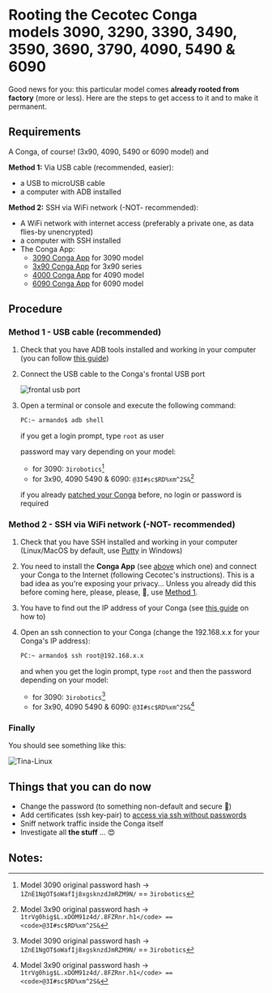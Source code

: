 # Rooting the Cecotec Conga <br/> models 3090, 3290, 3390, 3490, 3590, 3690, 3790, 4090, 5490 & 6090

Good news for you: this particular model comes **already rooted from factory** (more or less). Here are the steps to get access to it and to make it permanent.

## Requirements

A Conga, of course! (3x90, 4090, 5490 or 6090 model) and

**Method 1:** Via USB cable (recommended, easier):
* a USB to microUSB cable
* a computer with ADB installed

**Method 2:** SSH via WiFi network (-NOT- recommended):
* A WiFi network with internet access (preferably a private one, as data flies-by unencrypted)
* a computer with SSH installed
* The Conga App:
	* [3090 Conga App](https://play.google.com/store/apps/details?id=es.cecotec.s3090v1) for 3090 model
	* [3x90 Conga App](https://play.google.com/store/apps/details?id=es.cecotec.s3590) for 3x90 series
	* [4000 Conga App](https://play.google.com/store/apps/details?id=es.cecotec.s4090) for 4090 model
	* [6090 Conga App](https://play.google.com/store/apps/details?id=es.cecotec.s6090) for 6090 model

## Procedure

### Method 1 - USB cable (recommended)

1. Check that you have ADB tools installed and working in your computer (you can follow [this guide](https://www.xda-developers.com/install-adb-windows-macos-linux/))

2. Connect the USB cable to the Conga's frontal USB port

	![frontal usb port](assets/frontal-usb-port.jpg)

3. Open a terminal or console and execute the following command:

	```bash
	PC:~ armando$ adb shell
	```

	if you get a login prompt, type <code>root</code> as user

	password may vary depending on your model:

	 - for 3090: <code>3irobotics</code>[^1]
	 - for 3x90, 4090 5490 & 6090: <code>@3I#sc$RD%xm^2S&</code>[^2]
	 


	if you already [patched your Conga](adb-without-password.md) before, no login or password is required


### Method 2 - SSH via WiFi network (-NOT- recommended)

1. Check that you have SSH installed and working in your computer (Linux/MacOS by default, use [Putty](https://www.chiark.greenend.org.uk/~sgtatham/putty/) in Windows)

2. You need to install the **Conga App** (see [above](#method-2-ssh-via-wifi-network-not-recommended) which one) and connect your Conga to the Internet (following Cecotec's instructions). This is a bad idea as you're exposing your privacy... Unless you already did this before coming here, please, please, 🙏, use [Method 1](#method-1-usb-cable-recommended).

3. You have to find out the IP address of your Conga (see [this guide](https://techwiser.com/find-ip-address-of-any-device/) on how to)

4. Open an ssh connection to your Conga (change the 192.168.x.x for your Conga's IP address):
	```bash
	PC:~ armando$ ssh root@192.168.x.x
	```

	and when you get the login prompt, type <code>root</code> and then the password depending on your model:

	 - for 3090: <code>3irobotics</code>[^1]
	 - for 3x90, 4090 5490 & 6090: <code>@3I#sc$RD%xm^2S&</code>[^2]


### Finally
You should see something like this:

![Tina-Linux](./assets/tina-linux.png)

## Things that you can do now

* Change the password (to something non-default and secure 🙏)
* Add certificates (ssh key-pair) to [access via ssh without passwords](add-ssh-key.md)
* Sniff network traffic inside the Conga itself
* Investigate all **the stuff** ... 😍


## Notes:
[^1]: Model 3090 original password hash &rarr; <code>$1$ZnE1NgOT$oWafIj8xgsknzdJmRZM9N/</code> == <code>3irobotics</code>
[^2]: Model 3x90 original password hash &rarr; <code>$1$trVg0hig$L.xDOM91z4d/.8FZRnr.h1</code> == <code>@3I#sc$RD%xm^2S&</code>
